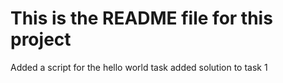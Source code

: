 # This is the README file for this project
Added a script for the hello world task
added solution to task 1

